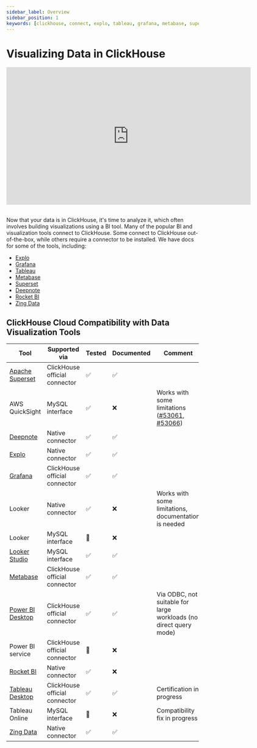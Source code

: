 ```yaml
---
sidebar_label: Overview
sidebar_position: 1
keywords: [clickhouse, connect, explo, tableau, grafana, metabase, superset, deepnote, rocketbi, bi, visualization, tool]
---
```


# Visualizing Data in ClickHouse

<div class='vimeo-container'>
<iframe
   src="https://player.vimeo.com/video/754460217?h=3dcae2e1ca"
   width="640"
   height="360"
   frameborder="0"
   allow="autoplay; fullscreen; picture-in-picture"
   allowfullscreen>
</iframe>
</div>

<br/>

Now that your data is in ClickHouse, it's time to analyze it, which often involves building visualizations using a BI tool. Many of the popular BI and visualization tools connect to ClickHouse. Some connect to ClickHouse out-of-the-box, while others require a connector to be installed. We have docs for some of the tools, including:

- [Explo](./data-visualization/explo-and-clickhouse.md)
- [Grafana](./data-visualization/grafana-and-clickhouse.md)
- [Tableau](./data-visualization/tableau-and-clickhouse.md)
- [Metabase](./data-visualization/metabase-and-clickhouse.md)
- [Superset](./data-visualization/superset-and-clickhouse.md)
- [Deepnote](./data-visualization/deepnote.md)
- [Rocket BI](./data-visualization/rocketbi-and-clickhouse.md)
- [Zing Data](./data-visualization/zingdata-and-clickhouse.md)

## ClickHouse Cloud Compatibility with Data Visualization Tools

| Tool                                                                                    | Supported via       | Tested       |Documented| Comment     |
|-----------------------------------------------------------------------------------------|---------------------|--------------|-------------|----------|
| [Apache Superset](./data-visualization/superset-and-clickhouse.md)                      | ClickHouse official connector  | ✅     | ✅     |            |
| AWS QuickSight                    | MySQL interface  | ✅     | ❌     | Works with some limitations ([#53061](https://github.com/ClickHouse/ClickHouse/issues/53061), [#53066](https://github.com/ClickHouse/ClickHouse/issues/53066))         |
| [Deepnote](./data-visualization/deepnote.md)                                            | Native connector    | ✅     | ✅     |            |
| [Explo](./data-visualization/explo-and-clickhouse.md)                                   | Native connector    | ✅     | ✅     |            |
| [Grafana](./data-visualization/grafana-and-clickhouse.md)                               | ClickHouse official connector  | ✅     | ✅     |            |
| Looker                                                                                  | Native connector    | ✅     | ❌     | Works with some limitations, documentation is needed |
| Looker                                                                                  | MySQL interface     | 🚧     | ❌     |      |
| [Looker Studio](./data-visualization/looker-studio-and-clickhouse.md)                   | MySQL interface     | ✅     | ✅     |      |
| [Metabase](./data-visualization/metabase-and-clickhouse.md)                             | ClickHouse official connector  | ✅     | ✅     |      |
| [Power BI Desktop](./data-visualization/powerbi-and-clickhouse.md)                      | ClickHouse official connector  | ✅     | ✅     | Via ODBC, not suitable for large workloads (no direct query mode)           |
| Power BI service                                                                        | ClickHouse official connector  | 🚧     | ❌     |      |
| [Rocket BI](./data-visualization/rocketbi-and-clickhouse.md)                            | Native connector    | ✅     | ❌     |      |
| [Tableau Desktop](./data-visualization/tableau-and-clickhouse.md)                       | ClickHouse official connector  | ✅     | ✅     | Certification in progress           |
| Tableau Online                                                                          | MySQL interface     | 🚧     | ❌     | Compatibility fix in progress       |
| [Zing Data](./data-visualization/zingdata-and-clickhouse.md)                            | Native connector    | ✅     | ✅     |            |